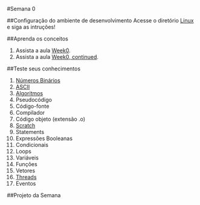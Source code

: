 #Semana 0

##Configuração do ambiente de desenvolvimento
 Acesse o diretório [Linux](https://github.com/espacodeestudosbotafogo/imersao_cs50/tree/master/Semana%200/00%20Linux) e siga as intruções!

##Aprenda os conceitos

  1. Assista a aula [Week0](https://www.youtube.com/watch?v=zFenJJtAEzE).
  2. Assista a aula [Week0, continued](https://www.youtube.com/watch?v=UuFWYOnHwGM).

##Teste seus conhecimentos

  1. [Números Binários](https://github.com/espacodeestudosbotafogo/imersao_cs50/tree/master/Semana%200/01%20N%C3%BAmeros%20Bin%C3%A1rios)
  2. [ASCII](https://github.com/espacodeestudosbotafogo/imersao_cs50/tree/master/Semana%200/02%20ASCII)
  3. [Algoritmos](https://github.com/espacodeestudosbotafogo/imersao_cs50/tree/master/Semana%200/03%20Algoritmos)
  4. Pseudocódigo
  5. Código-fonte
  6. Compilador
  7. Código objeto (extensão .o)
  8. [Scratch](https://github.com/espacodeestudosbotafogo/imersao_cs50/tree/master/Semana%200/08%20Scratch)
  9. Statements
  10. Expressões Booleanas
  11. Condicionais
  12. Loops
  13. Variáveis
  14. Funções
  15. Vetores
  16. [Threads](https://github.com/espacodeestudosbotafogo/imersao_cs50/tree/master/Semana%200/16%20Threads)
  17. Eventos
  

##Projeto da Semana
